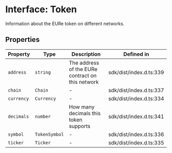 # Interface: Token

Information about the EURe token on different networks.

## Properties

| Property | Type | Description | Defined in |
| ------ | ------ | ------ | ------ |
| `address` | `string` | The address of the EURe contract on this network | sdk/dist/index.d.ts:339 |
| `chain` | `Chain` | - | sdk/dist/index.d.ts:337 |
| `currency` | `Currency` | - | sdk/dist/index.d.ts:334 |
| `decimals` | `number` | How many decimals this token supports | sdk/dist/index.d.ts:341 |
| `symbol` | `TokenSymbol` | - | sdk/dist/index.d.ts:336 |
| `ticker` | `Ticker` | - | sdk/dist/index.d.ts:335 |
